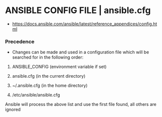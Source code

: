 # ANSIBLE CONFIG FILE | ansible.cfg 

-  https://docs.ansible.com/ansible/latest/reference_appendices/config.html

### Precedence 
-  Changes can be made and used in a configuration file which will be searched for in the following order:

1. ANSIBLE_CONFIG (environment variable if set)

1. ansible.cfg (in the current directory)

1. ~/.ansible.cfg (in the home directory)

1. /etc/ansible/ansible.cfg

  Ansible will process the above list and use the first file found, all others are ignored
